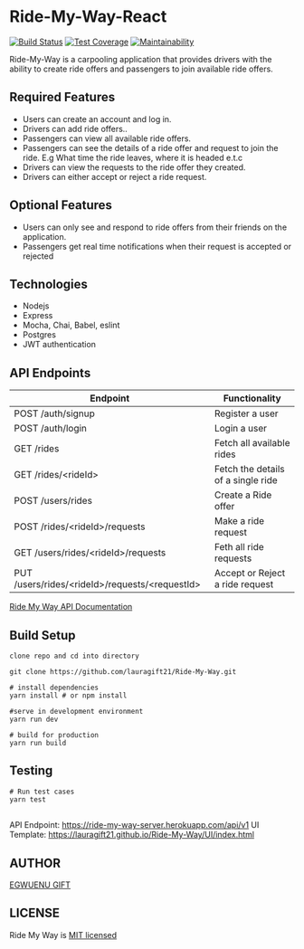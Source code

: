 
# Ride-My-Way-React

[![Build Status](https://travis-ci.org/lauragift21/Ride-My-Way-React.svg?branch=develop)](https://travis-ci.org/lauragift21/Ride-My-Way-React)
[![Test Coverage](https://api.codeclimate.com/v1/badges/8a2e27f9bb301da35fc9/test_coverage)](https://codeclimate.com/github/lauragift21/Ride-My-Way-React/test_coverage)
[![Maintainability](https://api.codeclimate.com/v1/badges/8a2e27f9bb301da35fc9/maintainability)](https://codeclimate.com/github/lauragift21/Ride-My-Way-React/maintainability)

Ride-My-Way is a carpooling application that provides drivers with the ability to create ride offers and passengers to join available ride offers.

## Required Features

- Users can create an account and log in.
- Drivers can add ride offers..
- Passengers can view all available ride offers.
- Passengers can see the details of a ride offer and request to join the ride. E.g What time
  the ride leaves, where it is headed e.t.c
- Drivers can view the requests to the ride offer they created.
- Drivers can either accept or reject a ride request.

## Optional Features

- Users can only see and respond to ride offers from their friends on the application.
- Passengers get real time notifications when their request is accepted or rejected

## Technologies

- Nodejs
- Express
- Mocha, Chai, Babel, eslint
- Postgres
- JWT authentication

## API Endpoints

| Endpoint                                         | Functionality                      |
| ------------------------------------------------ | ---------------------------------- |
| POST /auth/signup                                | Register a user                    |
| POST /auth/login                                 | Login a user                       |
| GET /rides                                       | Fetch all available rides          |
| GET /rides/\<rideId>                             | Fetch the details of a single ride |
| POST /users/rides                                | Create a Ride offer                |
| POST /rides/\<rideId>/requests                   | Make a ride request                |
| GET /users/rides/\<rideId>/requests              | Feth all ride requests             |
| PUT /users/rides/\<rideId>/requests/\<requestId> | Accept or Reject a ride request    |

[Ride My Way API Documentation](https://ridemyway13.docs.apiary.io/#)

## Build Setup

```
clone repo and cd into directory

git clone https://github.com/lauragift21/Ride-My-Way.git
```
```
# install dependencies
yarn install # or npm install

#serve in development environment
yarn run dev

# build for production
yarn run build
```

## Testing

```
# Run test cases
yarn test
```

##

API Endpoint: https://ride-my-way-server.herokuapp.com/api/v1
UI Template: https://lauragift21.github.io/Ride-My-Way/UI/index.html

## AUTHOR

[EGWUENU GIFT](https://github.com/lauragift21)

## LICENSE

Ride My Way is [MIT licensed](https://github.com/lauragift21/Ride-My-Way/blob/develop/LICENSE)